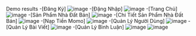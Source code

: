 Demo results
-[Đăng Ký]
![image](https://github.com/user-attachments/assets/e8d1edde-9021-4d26-9633-0c3ce2b6f7ba)
-[Đặng Nhập]
![image](https://github.com/user-attachments/assets/5ae0e473-02e9-4a33-82e7-3cc159ac7280)
-[Trang Chủ]
![image](https://github.com/user-attachments/assets/7a20e6ae-a340-4532-953f-94d0d1790805)
-[Sản Phẩm Nhà Đất Bán]
![image](https://github.com/user-attachments/assets/c6e99b31-ba7b-447d-8a72-2c2899809465)
-[Chi Tiết Sản Phẩm Nhà Đất Bán]
![image](https://github.com/user-attachments/assets/29ad04ba-3222-4d93-a73e-5ca9270dee70)
-[Nạp Tiền Momo]
![image](https://github.com/user-attachments/assets/968a1fec-daae-4d22-8139-3b2b4fb8b345)
-[Quản Lý Người Dùng]
![image](https://github.com/user-attachments/assets/709f9b45-e345-4276-9108-50fdfe3a013e)
-[Quản Lý Bài Viết]
![image](https://github.com/user-attachments/assets/4f4584f6-07a8-4da5-a091-95227724221e)
-[Quản Lý Bình Luận]
![image](https://github.com/user-attachments/assets/9d7d35d9-968b-4589-b001-5f1ae714f3e2)
![image](https://github.com/user-attachments/assets/b8f06715-a0fb-4a91-8221-01209da95948)

